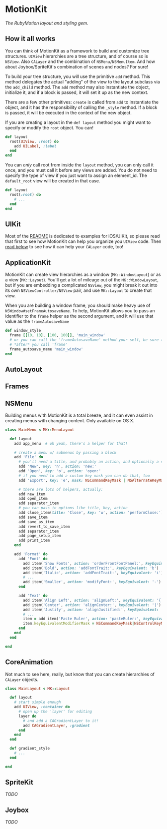 # MotionKit

*The RubyMotion layout and styling gem.*

## How it all works

You can think of MotionKit as a framework to build and customize tree
structures. `UIView` hierarchies are a tree structure, and of course so is
`NSView`.  Also `CALayer` and the combination of `NSMenu/NSMenuItem`.  And how
about Joybox/SpriteKit's combination of scenes and nodes?  For sure!

To build your tree structure, you will use the primitive `add` method. This
method delegates the actual "adding" of the view to the layout subclass via the
`add_child` method.  The `add` method may also instantiate the object,
initialize it, and if a block is passed, it will set it up as the new context.

There are a few other primitives: `create` is called from `add` to instantiate
the object, and it has the responsibility of calling the `_style` method. If a
block is passed, it will be executed in the context of the new object.

If you are creating a layout in the `def layout` method you might want to
specify or modify the `root` object. You can!

```ruby
def layout
  root(UIView, :root) do
    add UILabel, :label
  end
end
```

You can *only* call root from inside the `layout` method, you can only call it
once, and you must call it before any views are added. You do not need to
specify the type of view if you just want to assign an element_id. The
`default_root` view will be created in that case.

```ruby
def layout
  root(:root) do
    # ...
  end
end
```


## UIKit

Most of the [README][] is dedicated to examples for iOS/UIKit, so please read
that first to see how MotionKit can help you organize you `UIView` code. Then
[read below](#coreanimation) to see how it can help your `CALayer` code, too!

## ApplicationKit

MotionKit can create view hierarchies as a window (`MK::WindowLayout`) or as a
view (`MK::Layout`).  You'll get a lot of mileage out of the `MK::WindowLayout`,
but if you are embedding a complicated `NSView`, you might break it out into its
own `NSViewController/NSView` pair, and use `MK::Layout` to create that view.

When you are building a window frame, you should make heavy use of
`NSWindow#setFrameAutosaveName`. To help, MotionKit allows you to pass an
identifier to the `frame` helper as the second argument, and it will use that
value as the `frameAutosaveName`

```ruby
def window_style
  frame [[10, 10], [100, 100]], 'main_window'
  # or you can call the 'frameAutosaveName' method your self, be sure to call it
  # *after* you call 'frame'
  frame_autosave_name 'main_window'
end
```

## AutoLayout

## Frames

## NSMenu

Building menus with MotionKit is a total breeze, and it can even assist in
creating menus with changing content. Only available on OS X.

```ruby
class MainMenu < MK::MenuLayout

  def layout
    add app_menu  # oh yeah, there's a helper for that!

    # create a menu w/ submenus by passing a block
    add 'File' do
      # you'll need a title, and probably an action, and optionally a shortcut key
      add 'New', key: 'n', action: 'new:'
      add 'Open', key: 'o', action: 'open:'
      # if you need to add a custom key mask you can do that, too
      add 'Export', key: 'e', mask: NSCommandKeyMask | NSAlternateKeyMask, action: 'export:'

      # there are lots of helpers, actually:
      add new_item
      add open_item
      add separator_item
      # you can pass in options like title, key, action
      add close_item(title: 'Close', key: 'w', action: 'performClose:')
      add save_item
      add save_as_item
      add revert_to_save_item
      add separator_item
      add page_setup_item
      add print_item
    end

    add 'Format' do
      add 'Font' do
        add item('Show Fonts', action: 'orderFrontFontPanel:', keyEquivalent: 't')
        add item('Bold', action: 'addFontTrait:', keyEquivalent: 'b')
        add item('Italic', action: 'addFontTrait:', keyEquivalent: 'i')
        # ...
        add item('Smaller', action: 'modifyFont:', keyEquivalent: '-')
      end

      add 'Text' do
        add item('Align Left', action: 'alignLeft:', keyEquivalent: '{')
        add item('Center', action: 'alignCenter:', keyEquivalent: '|')
        add item('Justify', action: 'alignJustified:', keyEquivalent: '')
        # ...
        item = add item('Paste Ruler', action: 'pasteRuler:', keyEquivalent: 'v')
        item.keyEquivalentModifierMask = NSCommandKeyMask|NSControlKeyMask
      end
    end
  end

end
```

## CoreAnimation

Not much to see here, really, but know that you can create hierarchies of
`CALayer` objects.

```ruby
class MainLayout < MK::Layout

  def layout
    # start simple enough
    add UIView, :container do
      # open up the 'layer' for editing
      layer do
        # and add a CAGradientLayer to it!
        add CAGradientLayer, :gradient
      end
    end
  end

  def gradient_style
    # ...
  end

end
```

## SpriteKit

*TODO*

## Joybox

*TODO*

[README]: https://github.com/rubymotion/motion-kit/blob/master/README.md

